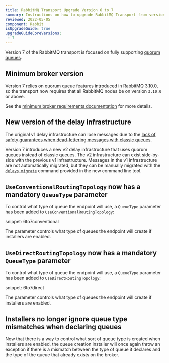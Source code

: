 ```yaml
---
title: RabbitMQ Transport Upgrade Version 6 to 7
summary: Instructions on how to upgrade RabbitMQ Transport from version 6 to 7.
reviewed: 2022-05-05
component: Rabbit
isUpgradeGuide: true
upgradeGuideCoreVersions:
 - 7
---
```


Version 7 of the RabbitMQ transport is focused on fully supporting [quorum queues](https://www.rabbitmq.com/quorum-queues.html).

## Minimum broker version

Version 7 relies on quorum queue features introduced in RabbitMQ 3.10.0, so the transport now requires that all RabbitMQ nodes be on version `3.10.0` or above.

See the [minimum broker requirements documentation](/transports/rabbitmq/#broker-compatibility) for more details.

## New version of the delay infrastructure

The original v1 delay infrastructure can lose messages due to the [lack of safety guarantees when dead-lettering messages with classic queues](https://www.rabbitmq.com/dlx.html#safety).

Version 7 introduces a new v2 delay infrastructure that uses quorum queues instead of classic queues. The v2 infrastructure can exist side-by-side with the previous v1 infrastructure. Messages in the v1 infrastructure are not automatically migrated, but they can be manually migrated with the [`delays migrate`](/transports/rabbitmq/operations-scripting.md#delays-migrate) command provided in the new command line tool.

## `UseConventionalRoutingTopology` now has a mandatory `QueueType` parameter

To control what type of queue the endpoint will use, a `QueueType` parameter has been added to `UseConventionalRoutingTopology`:

snippet: 6to7conventional

The parameter controls what type of queues the endpoint will create if installers are enabled.

## `UseDirectRoutingTopology` now has a mandatory` QueueType` parameter

To control what type of queue the endpoint will use, a `QueueType` parameter has been added to `UseDirectRoutingTopology`:

snippet: 6to7direct

The parameter controls what type of queues the endpoint will create if installers are enabled.

## Installers no longer ignore queue type mismatches when declaring queues

Now that there is a way to control what sort of queue type is created when installers are enabled, the queue creation installer will once again throw an exception if there is a mismatch between the type of queue it declares and the type of the queue that already exists on the broker.
